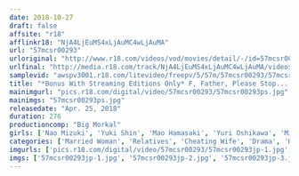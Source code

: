 ```yaml
---
date: 2018-10-27
draft: false
affsite: "r18"
afflinkr18: "NjA4LjEuMS4xLjAuMC4wLjAuMA"
url: "57mcsr00293"
urloriginal: "http://www.r18.com/videos/vod/movies/detail/-/id=57mcsr00293"
urlfinal: "http://media.r18.com/track/NjA4LjEuMS4xLjAuMC4wLjAuMA/videos/vod/movies/detail/-/id=57mcsr00293"
samplevid: "awspv3001.r18.com/litevideo/freepv/5/57m/57mcsr00293/57mcsr00293_dmb_w.mp4"
title: "*Bonus With Streaming Editions Only* F, Father, Please Stop... My Son Is My Rival 12 Ladies/4 Hours Greatest Hits Collection Cuckold Incest 'What If My Husband Finds Out...' Just The Thought Of It Makes This Big Tits Housewife Dripping Wet With Sweet Honey Pussy Juice"
mainimgurl: "pics.r18.com/digital/video/57mcsr00293/57mcsr00293ps.jpg"
mainimgs: "57mcsr00293ps.jpg"
releasedate: "Apr. 25, 2018"
duration: 276
productioncomp: "Big Morkal"
girls: ['Nao Mizuki', 'Yuki Shin', 'Mao Hamasaki', 'Yuri Oshikawa', 'Minami Natsuki', 'Shiho Egami', 'Mizuna Wakatsuki', 'Saiko Yatsuhashi', 'Rina Ayana (Akari Nanahara)', 'Arisa Hanyu']
categories: ['Married Woman', 'Relatives', 'Cheating Wife', 'Drama', 'Hi-Def']
imgurls: ['pics.r18.com/digital/video/57mcsr00293/57mcsr00293jp-1.jpg', 'pics.r18.com/digital/video/57mcsr00293/57mcsr00293jp-2.jpg', 'pics.r18.com/digital/video/57mcsr00293/57mcsr00293jp-3.jpg', 'pics.r18.com/digital/video/57mcsr00293/57mcsr00293jp-4.jpg', 'pics.r18.com/digital/video/57mcsr00293/57mcsr00293jp-5.jpg', 'pics.r18.com/digital/video/57mcsr00293/57mcsr00293jp-6.jpg', 'pics.r18.com/digital/video/57mcsr00293/57mcsr00293jp-7.jpg', 'pics.r18.com/digital/video/57mcsr00293/57mcsr00293jp-8.jpg', 'pics.r18.com/digital/video/57mcsr00293/57mcsr00293jp-9.jpg', 'pics.r18.com/digital/video/57mcsr00293/57mcsr00293jp-10.jpg', 'pics.r18.com/digital/video/57mcsr00293/57mcsr00293jp-11.jpg', 'pics.r18.com/digital/video/57mcsr00293/57mcsr00293jp-12.jpg', 'pics.r18.com/digital/video/57mcsr00293/57mcsr00293jp-13.jpg', 'pics.r18.com/digital/video/57mcsr00293/57mcsr00293jp-14.jpg', 'pics.r18.com/digital/video/57mcsr00293/57mcsr00293jp-15.jpg', 'pics.r18.com/digital/video/57mcsr00293/57mcsr00293jp-16.jpg', 'pics.r18.com/digital/video/57mcsr00293/57mcsr00293jp-17.jpg', 'pics.r18.com/digital/video/57mcsr00293/57mcsr00293jp-18.jpg', 'pics.r18.com/digital/video/57mcsr00293/57mcsr00293jp-19.jpg', 'pics.r18.com/digital/video/57mcsr00293/57mcsr00293jp-20.jpg']
imgs: ['57mcsr00293jp-1.jpg', '57mcsr00293jp-2.jpg', '57mcsr00293jp-3.jpg', '57mcsr00293jp-4.jpg', '57mcsr00293jp-5.jpg', '57mcsr00293jp-6.jpg', '57mcsr00293jp-7.jpg', '57mcsr00293jp-8.jpg', '57mcsr00293jp-9.jpg', '57mcsr00293jp-10.jpg', '57mcsr00293jp-11.jpg', '57mcsr00293jp-12.jpg', '57mcsr00293jp-13.jpg', '57mcsr00293jp-14.jpg', '57mcsr00293jp-15.jpg', '57mcsr00293jp-16.jpg', '57mcsr00293jp-17.jpg', '57mcsr00293jp-18.jpg', '57mcsr00293jp-19.jpg', '57mcsr00293jp-20.jpg']
---
```

